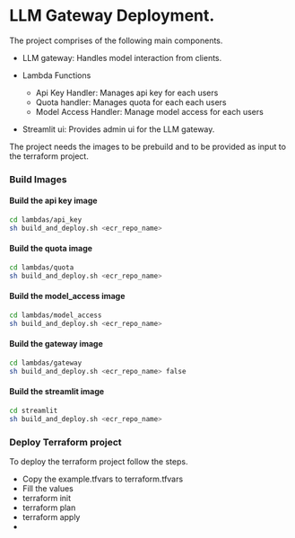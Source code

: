 # LLM Gateway Deployment. 

The project comprises of the following  main components.
* LLM gateway: Handles model interaction from clients. 
* Lambda Functions 
  * Api Key Handler: Manages api key for each users
  * Quota handler: Manages quota for each each users
  * Model Access Handler: Manage model access for each users
  
* Streamlit ui: Provides admin ui for the LLM gateway. 

The project needs the images to be prebuild and to be provided as input to the terraform project.


### Build Images

#### Build the api key image 

```bash
cd lambdas/api_key 
sh build_and_deploy.sh <ecr_repo_name>
```

#### Build the quota image

```bash
cd lambdas/quota 
sh build_and_deploy.sh <ecr_repo_name>
```

#### Build the model_access image

```bash
cd lambdas/model_access 
sh build_and_deploy.sh <ecr_repo_name>
```


#### Build the gateway image

```bash
cd lambdas/gateway 
sh build_and_deploy.sh <ecr_repo_name> false
```

#### Build the streamlit image

```bash
cd streamlit 
sh build_and_deploy.sh <ecr_repo_name>
```


### Deploy Terraform project 

To deploy the terraform project follow the steps. 

* Copy the example.tfvars to terraform.tfvars 
* Fill the values 
* terraform init 
* terraform plan 
* terraform apply 
* 
